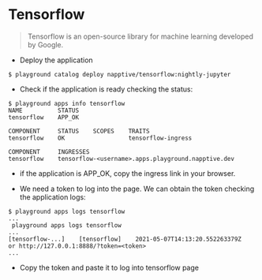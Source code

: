 # Tensorflow

> Tensorflow is an open-source library for machine learning developed by Google.


- Deploy the application 
```
$ playground catalog deploy napptive/tensorflow:nightly-jupyter
```

- Check if the application is ready checking the status:

```
$ playground apps info tensorflow
NAME          STATUS
tensorflow    APP_OK

COMPONENT     STATUS    SCOPES    TRAITS
tensorflow    OK                  tensorflow-ingress

COMPONENT     INGRESSES
tensorflow    tensorflow-<username>.apps.playground.napptive.dev
```

- if the application is APP_OK, copy the ingress link in your browser. 
  
- We need a token to log into the page. We can obtain the token checking the application logs:

```
$ playground apps logs tensorflow
...
 playground apps logs tensorflow
...
[tensorflow-...]    [tensorflow]    2021-05-07T14:13:20.552263379Z      or http://127.0.0.1:8888/?token=<token>
...
```

- Copy the token and paste it to log into tensorflow page